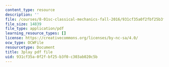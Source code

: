 ```yaml
---
content_type: resource
description: ''
file: /courses/8-01sc-classical-mechanics-fall-2016/931cf35a0f2fbf25b3f0c303ab020c5b_z0xyQKalezI.pdf
file_size: 14839
file_type: application/pdf
learning_resource_types: []
license: https://creativecommons.org/licenses/by-nc-sa/4.0/
ocw_type: OCWFile
resourcetype: Document
title: 3play pdf file
uid: 931cf35a-0f2f-bf25-b3f0-c303ab020c5b
---
```

